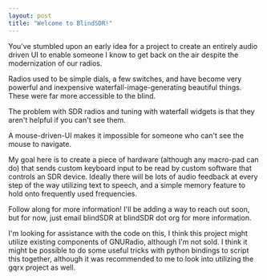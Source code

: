```yaml
---
layout: post
title: "Welcome to BlindSDR!"
---
```


You've stumbled upon an early idea for a project to create an entirely audio driven UI to enable someone I know to get back on the air despite the modernization of our radios.

Radios used to be simple dials, a few switches, and have become very powerful and inexpensive waterfall-image-generating beautiful things. These were far more accessible to the blind.

The problem with SDR radios and tuning with waterfall widgets is that they aren't helpful if you can't see them.

A mouse-driven-UI makes it impossible for someone who can't see the mouse to navigate.

My goal here is to create a piece of hardware (although any macro-pad can do) that sends custom keyboard input to be read by custom software that controls an SDR device.
Ideally there will be lots of audio feedback at every step of the way utilizing text to speech, and a simple memory feature to hold onto frequently used frequencies.

Follow along for more information! I'll be adding a way to reach out soon, but for now, just email blindSDR at blindSDR dot org for more information.

I'm looking for assistance with the code on this, I think this project might utilize existing components of GNURadio, although I'm not sold. I think it might be possible to do some useful tricks with python bindings to script this together, although it was recommended to me to look into utilizing the gqrx project as well.

